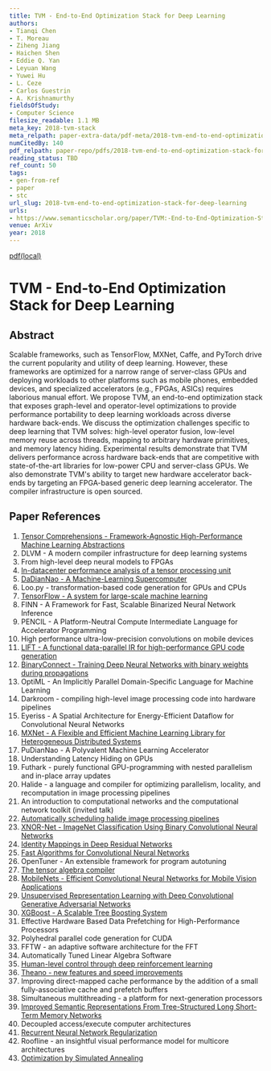 ```yaml
---
title: TVM - End-to-End Optimization Stack for Deep Learning
authors:
- Tianqi Chen
- T. Moreau
- Ziheng Jiang
- Haichen Shen
- Eddie Q. Yan
- Leyuan Wang
- Yuwei Hu
- L. Ceze
- Carlos Guestrin
- A. Krishnamurthy
fieldsOfStudy:
- Computer Science
filesize_readable: 1.1 MB
meta_key: 2018-tvm-stack
meta_relpath: paper-extra-data/pdf-meta/2018-tvm-end-to-end-optimization-stack-for-deep-learning.yaml
numCitedBy: 140
pdf_relpath: paper-repo/pdfs/2018-tvm-end-to-end-optimization-stack-for-deep-learning.pdf
reading_status: TBD
ref_count: 50
tags:
- gen-from-ref
- paper
- stc
url_slug: 2018-tvm-end-to-end-optimization-stack-for-deep-learning
urls:
- https://www.semanticscholar.org/paper/TVM:-End-to-End-Optimization-Stack-for-Deep-Chen-Moreau/ec3071fb918ad69ec80df1ca9cf1fdeb386a9603?sort=total-citations
venue: ArXiv
year: 2018
---
```


[pdf(local)](../../paper-repo/pdfs/2018-tvm-end-to-end-optimization-stack-for-deep-learning.pdf)

# TVM - End-to-End Optimization Stack for Deep Learning

## Abstract

Scalable frameworks, such as TensorFlow, MXNet, Caffe, and PyTorch drive the current popularity and utility of deep learning. However, these frameworks are optimized for a narrow range of server-class GPUs and deploying workloads to other platforms such as mobile phones, embedded devices, and specialized accelerators (e.g., FPGAs, ASICs) requires laborious manual effort. We propose TVM, an end-to-end optimization stack that exposes graph-level and operator-level optimizations to provide performance portability to deep learning workloads across diverse hardware back-ends. We discuss the optimization challenges specific to deep learning that TVM solves: high-level operator fusion, low-level memory reuse across threads, mapping to arbitrary hardware primitives, and memory latency hiding. Experimental results demonstrate that TVM delivers performance across hardware back-ends that are competitive with state-of-the-art libraries for low-power CPU and server-class GPUs. We also demonstrate TVM's ability to target new hardware accelerator back-ends by targeting an FPGA-based generic deep learning accelerator. The compiler infrastructure is open sourced.

## Paper References

1. [Tensor Comprehensions - Framework-Agnostic High-Performance Machine Learning Abstractions](2018-tensor-comprehensions-framework-agnostic-high-performance-machine-learning-abstractions.md)
2. DLVM - A modern compiler infrastructure for deep learning systems
3. From high-level deep neural models to FPGAs
4. [In-datacenter performance analysis of a tensor processing unit](2017-in-datacenter-performance-analysis-of-a-tensor-processing-unit.md)
5. [DaDianNao - A Machine-Learning Supercomputer](2014-dadiannao-a-machine-learning-supercomputer.md)
6. Loo.py - transformation-based code generation for GPUs and CPUs
7. [TensorFlow - A system for large-scale machine learning](2016-tensorflow.md)
8. FINN - A Framework for Fast, Scalable Binarized Neural Network Inference
9. PENCIL - A Platform-Neutral Compute Intermediate Language for Accelerator Programming
10. High performance ultra-low-precision convolutions on mobile devices
11. [LIFT - A functional data-parallel IR for high-performance GPU code generation](2017-lift-a-functional-data-parallel-ir-for-high-performance-gpu-code-generation.md)
12. [BinaryConnect - Training Deep Neural Networks with binary weights during propagations](2015-binaryconnect-training-deep-neural-networks-with-binary-weights-during-propagations.md)
13. OptiML - An Implicitly Parallel Domain-Specific Language for Machine Learning
14. Darkroom - compiling high-level image processing code into hardware pipelines
15. Eyeriss - A Spatial Architecture for Energy-Efficient Dataflow for Convolutional Neural Networks
16. [MXNet - A Flexible and Efficient Machine Learning Library for Heterogeneous Distributed Systems](2015-mxnet.md)
17. PuDianNao - A Polyvalent Machine Learning Accelerator
18. Understanding Latency Hiding on GPUs
19. Futhark - purely functional GPU-programming with nested parallelism and in-place array updates
20. Halide - a language and compiler for optimizing parallelism, locality, and recomputation in image processing pipelines
21. An introduction to computational networks and the computational network toolkit (invited talk)
22. [Automatically scheduling halide image processing pipelines](2016-automatically-scheduling-halide-image-processing-pipelines.md)
23. [XNOR-Net - ImageNet Classification Using Binary Convolutional Neural Networks](2016-xnor-net-imagenet-classification-using-binary-convolutional-neural-networks.md)
24. [Identity Mappings in Deep Residual Networks](2016-identity-mappings-in-deep-residual-networks.md)
25. [Fast Algorithms for Convolutional Neural Networks](2016-fast-algorithms-for-convolutional-neural-networks.md)
26. OpenTuner - An extensible framework for program autotuning
27. [The tensor algebra compiler](2017-the-tensor-algebra-compiler.md)
28. [MobileNets - Efficient Convolutional Neural Networks for Mobile Vision Applications](2017-mobilenets-efficient-convolutional-neural-networks-for-mobile-vision-applications.md)
29. [Unsupervised Representation Learning with Deep Convolutional Generative Adversarial Networks](2016-unsupervised-representation-learning-with-deep-convolutional-generative-adversarial-networks.md)
30. [XGBoost - A Scalable Tree Boosting System](2016-xgboost-a-scalable-tree-boosting-system.md)
31. Effective Hardware Based Data Prefetching for High-Performance Processors
32. Polyhedral parallel code generation for CUDA
33. FFTW - an adaptive software architecture for the FFT
34. Automatically Tuned Linear Algebra Software
35. [Human-level control through deep reinforcement learning](2015-human-level-control-through-deep-reinforcement-learning.md)
36. [Theano - new features and speed improvements](2012-theano-new-features-and-speed-improvements.md)
37. Improving direct-mapped cache performance by the addition of a small fully-associative cache and prefetch buffers
38. Simultaneous multithreading - a platform for next-generation processors
39. [Improved Semantic Representations From Tree-Structured Long Short-Term Memory Networks](2015-improved-semantic-representations-from-tree-structured-long-short-term-memory-networks.md)
40. Decoupled access/execute computer architectures
41. [Recurrent Neural Network Regularization](2014-recurrent-neural-network-regularization.md)
42. Roofline - an insightful visual performance model for multicore architectures
43. [Optimization by Simulated Annealing](1983-optimization-by-simulated-annealing.md)
